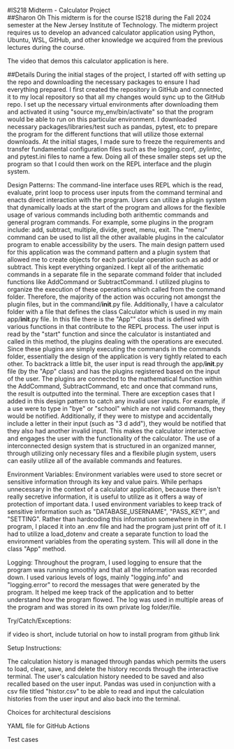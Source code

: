 #IS218 Midterm - Calculator Project  
##Sharon Oh 
This midterm is for the course IS218 during the Fall 2024 semester at the New Jersey Institute of Technology. The midterm project requires us to develop an advanced calculator application using Python, Ubuntu, WSL, GitHub, and other knowledge we acquired from the previous lectures during the course. 

The video that demos this calculator application is here.

##Details 
During the initial stages of the project, I started off with setting up the repo and downloading the necessary packages to ensure I had everything prepared. I first created the repository in GitHub and connected it to my local repository so that all my changes would sync up to the GitHub repo. I set up the necessary virtual environments after downloading them and activated it using "source my_env/bin/activate" so that the program would be able to run on this particular environment. I downloaded necessary packages/libraries/test such as pandas, pytest, etc to prepare the program for the different functions that will utilize those external downloads. At the initial stages, I made sure to freeze the requirements and transfer fundamental configuration files such as the logging.conf, .pylintrc, and pytest.ini files to name a few. Doing all of these smaller steps set up the program so that I could then work on the REPL interface and the plugin system.  

Design Patterns: 
The command-line interface uses REPL which is the read, evaluate, print loop to process user inputs from the command terminal and enacts direct interaction with the program. Users can utilize a plugin system that dynamically loads at the start of the program and allows for the flexible usage of various commands including both arithemtic commands and general program commands. For example, some plugins in the program include: add, subtract, multiple, divide, greet, menu, exit. The "menu" command can be used to list all the other available plugins in the calculator program to enable accessibility by the users. The main design pattern used for this application was the command pattern and a plugin system that allowed me to create objects for each particular operation such as add or subtract. This kept everything organized. I kept all of the arithematic commands in a separate file in the separate command folder that included functions like AddCommand or SubtractCommand. I utilized plugins to organize the execution of these operations which called from the command folder. Therefore, the majority of the action was occuring not amongst the plugin files, but in the command/__init__.py file. Additionally, I have a calculator folder with a file that defines the class Calculator which is used in my main app/__init__.py file. In this file there is the "App"" class that is defined with various functions in that contribute to the REPL process. The user input is read by the "start" function and since the calculator is instantiated and called in this method, the plugins dealing with the operations are executed. Since these plugins are simply executing the commands in the commands folder, essentially the design of the application is very tightly related to each other. To backtrack a little bit, the user input is read through the app/__init__.py file (by the "App" class) and has the plugins registered based on the input of the user. The plugins are connected to the mathematical function within the AddCommand, SubtractCommand, etc and once that command runs, the result is outputted into the terminal. There are exception cases that I added in this design pattern to catch any invalid user inputs. For example, if a use were to type in "bye" or "school" which are not valid commands, they would be notified. Additionally, if they were to mistype and accidentally include a letter in their input (such as "3 d add"), they would be notified that they also had another invalid input. This makes the calculator interactive and engages the user with the functionality of the calculator. The use of a interconnected design system that is structured in an organized manner, through utilizing only necessary files and a flexibile plugin system, users can easily utilize all of the available commands and features. 


Environment Variables:
Environment variables were used to store secret or sensitive information through its key and value pairs. While perhaps unnecessary in the context of a calculator application, because there isn't really secretive information, it is useful to utilize as it offers a way of protection of important data. I used environment variables to keep track of sensitive information such as "DATABASE_USERNAME", "PASS_KEY", and "SETTING". Rather than hardcoding this information somewhere in the program, I placed it into an .env file and had the program just print off of it. I had to utilize a load_dotenv and create a separate function to load the environment variables from the operating system. This will all done in the class "App" method.

Logging:
Throughout the program, I used logging to ensure that the program was running smoothly and that all the information was recorded down. I used various levels of logs, mainly "logging.info" and "logging.error" to record the messages that were generated by the program. It helped me keep track of the application and to better understand how the program flowed. The log was used in multiple areas of the program and was stored in its own private log folder/file. 

Try/Catch/Exceptions:



if video is short, include tutorial on how to install program from github link 


Setup Instructions:


The calculation history is managed through pandas which permits the users to load, clear, save, and delete the history records through the interactive terminal. The user's calculation history needed to be saved and also recalled based on the user input. Pandas was used in conjunction with a csv file titled "histor.csv" to be able to read and input the calculation histories from the user input and also back into the terminal.  


Choices for architectural descisions 

YAML file for GitHub Actions 

Test cases 